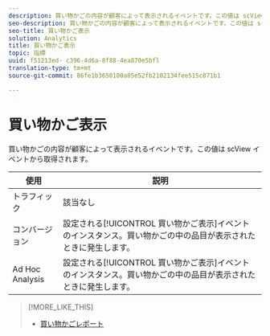 ```yaml
---
description: 買い物かごの内容が顧客によって表示されるイベントです。この値は scView イベントから取得されます。
seo-description: 買い物かごの内容が顧客によって表示されるイベントです。この値は scView イベントから取得されます。
seo-title: 買い物かご表示
solution: Analytics
title: 買い物かご表示
topic: 指標
uuid: f51213ed- c396-4d6a-8f88-4ea870e5bfl
translation-type: tm+mt
source-git-commit: 86fe1b3650100a05e52fb2102134fee515c871b1

---
```



# 買い物かご表示

買い物かごの内容が顧客によって表示されるイベントです。この値は scView イベントから取得されます。

| 使用 | 説明 |
|---|---|
| トラフィック | 該当なし |
| コンバージョン | 設定される[!UICONTROL 買い物かご表示]イベントのインスタンス。買い物かごの中の品目が表示されたときに発生します。 |
| Ad Hoc Analysis | 設定される[!UICONTROL 買い物かご表示]イベントのインスタンス。買い物かごの中の品目が表示されたときに発生します。 |

>[!MORE_LIKE_THIS]
>
>* [買い物かごレポート](/help/components/c-variables/dimensionslist/reports-shopping-cart.md)

